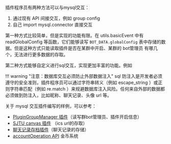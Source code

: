插件程序员有两种方法可以与mysql交互：

1. 通过现有 API 间接交互，例如 group config
2. 自己 import mysql.connector 直接交互

第一种方式比较简单，但是实现的功能有限。在 utils.basicEvent 中有 readGlobalConfig 等函数，它们能够读写 `BOT_DATA.globalConfig` 表中存储的数据。但是这种方式只能读取插件是否在某群中开启、某群的 bot管理员 有哪几个，无法进行更多数据的存取。

第二种方式能够自定义进行sql交互，实现更加丰富的功能。例如

!!! warning "注意：数据库交互必须防止外部数据注入"
    sql 防注入是开发者必须遵守的安全准则，插件程序员可以通过字符串转义（例如 escape_string ）或正则字符串匹配（例如 re.match ）来规避数据库注入风险。任何来自外部的数据都必须做到防注入，比如昵称、聊天记录、头像 url 等。

关于 mysql 交互插件编写的样例，可以参考：

- [PluginGroupManager 插件](./plugins/groupManagerPlugin.md)（读写群bot管理员、插件开启信息）
- [SJTU canvas 插件](./plugins/canvasIcsPlugin.md) （ics url的存取）
- [聊天记录存档插件](./plugins/messageRecorderPlugin.md)（聊天记录的存储）
- [accountOperation API](../api/account-operation.md) 金币系统